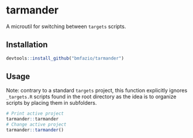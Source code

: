 
# tarmander

<!-- badges: start -->
<!-- badges: end -->

A microutil for switching between `targets` scripts.

## Installation

``` r
devtools::install_github("bmfazio/tarmander")
```

## Usage

Note: contrary to a standard `targets` project, this function explicitly ignores `_targets.R` scripts found in the root directory as the idea is to organize scripts by placing them in subfolders.

``` r
# Print active project
tarmander::tarmander
# Change active project
tarmander::tarmander()
```
